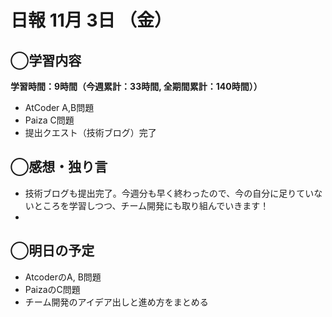 # 日報  11月 3日 （金）

## ◯学習内容

**学習時間：9時間（今週累計：33時間, 全期間累計：140時間））**
- AtCoder A,B問題
- Paiza C問題
- 提出クエスト（技術ブログ）完了

## ◯感想・独り言
- 技術ブログも提出完了。今週分も早く終わったので、今の自分に足りていないところを学習しつつ、チーム開発にも取り組んでいきます！
- 

## ◯明日の予定
- AtcoderのA, B問題
- PaizaのC問題
- チーム開発のアイデア出しと進め方をまとめる
